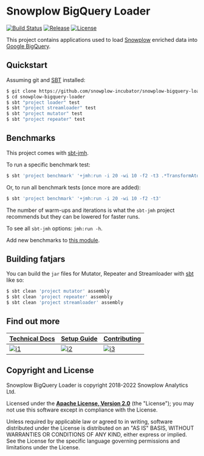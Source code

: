 # Snowplow BigQuery Loader

[![Build Status][build-image]][build-wf]
[![Release][release-image]][releases]
[![License][license-image]][license]

This project contains applications used to load [Snowplow][snowplow] enriched data into [Google BigQuery][bigquery].

## Quickstart

Assuming git and [SBT][sbt] installed:

```bash
$ git clone https://github.com/snowplow-incubator/snowplow-bigquery-loader
$ cd snowplow-bigquery-loader
$ sbt "project loader" test
$ sbt "project streamloader" test
$ sbt "project mutator" test
$ sbt "project repeater" test
```

## Benchmarks

This project comes with [sbt-jmh](https://github.com/ktoso/sbt-jmh).

To run a specific benchmark test:

```bash
$ sbt 'project benchmark' '+jmh:run -i 20 -wi 10 -f2 -t3 .*TransformAtomic.*'
```

Or, to run all benchmark tests (once more are added):

```bash
$ sbt 'project benchmark' '+jmh:run -i 20 -wi 10 -f2 -t3'
```

The number of warm-ups and iterations is what the `sbt-jmh` project recommends but they can be lowered for faster runs.

To see all `sbt-jmh` options: `jmh:run -h`.

Add new benchmarks to [this module](./benchmark/src/test/scala/com.snowplowanalytics.snowplow.storage.bigquery/benchmark/).

## Building fatjars

You can build the `jar` files for Mutator, Repeater and Streamloader with [sbt](https://www.scala-sbt.org/) like so:

```bash
$ sbt clean 'project mutator' assembly
$ sbt clean 'project repeater' assembly
$ sbt clean 'project streamloader' assembly
```

## Find out more

| **[Technical Docs][techdocs]**    | **[Setup Guide][setup]**    | **[Contributing][contributing]**          |
|-----------------------------------|-----------------------------|-------------------------------------------|
| [![i1][techdocs-image]][techdocs] | [![i2][setup-image]][setup] | [![i3][contributing-image]][contributing] |


## Copyright and License

Snowplow BigQuery Loader is copyright 2018-2022 Snowplow Analytics Ltd.

Licensed under the **[Apache License, Version 2.0][license]** (the "License");
you may not use this software except in compliance with the License.

Unless required by applicable law or agreed to in writing, software
distributed under the License is distributed on an "AS IS" BASIS,
WITHOUT WARRANTIES OR CONDITIONS OF ANY KIND, either express or implied.
See the License for the specific language governing permissions and
limitations under the License.

[snowplow]: https://github.com/snowplow/snowplow/
[bigquery]: https://cloud.google.com/bigquery/
[sbt]: https://www.scala-sbt.org/

[license-image]: http://img.shields.io/badge/license-Apache--2-blue.svg?style=flat
[license]: http://www.apache.org/licenses/LICENSE-2.0

[build-image]: https://github.com/snowplow-incubator/snowplow-bigquery-loader/workflows/build/badge.svg
[build-wf]: https://github.com/snowplow-incubator/snowplow-bigquery-loader/actions?query=workflow%3Abuild

[release-image]: http://img.shields.io/badge/release-1.0.2-blue.svg?style=flat
[releases]: https://github.com/snowplow-incubator/snowplow-bigquery-loader

[techdocs-image]: https://d3i6fms1cm1j0i.cloudfront.net/github/images/techdocs.png
[setup-image]: https://d3i6fms1cm1j0i.cloudfront.net/github/images/setup.png
[contributing-image]: https://d3i6fms1cm1j0i.cloudfront.net/github/images/contributing.png

[techdocs]: https://docs.snowplowanalytics.com/docs/setup-snowplow-on-gcp/setup-bigquery-destination/bigquery-loader-0-6-0/
[setup]: https://docs.snowplowanalytics.com/docs/setup-snowplow-on-gcp/setup-bigquery-destination/bigquery-loader-0-6-0/#setup-guide
[contributing]: https://github.com/snowplow/snowplow/wiki/Contributing
